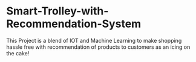 # Smart-Trolley-with-Recommendation-System
This Project is a blend of IOT and Machine Learning to make shopping hassle free with recommendation of products to customers as an icing on the cake!
